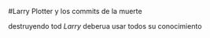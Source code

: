 #Larry Plotter y los commits de la muerte

destruyendo tod
*Larry* deberua usar todos su conocimiento
